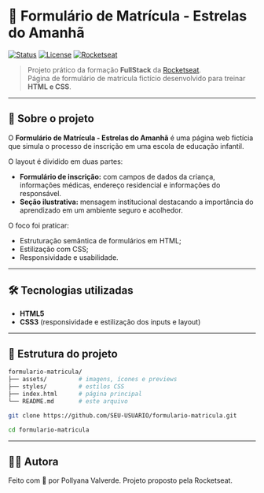 # 📝 Formulário de Matrícula - Estrelas do Amanhã

[![Status](https://img.shields.io/badge/status-finalizado-blue)]()
[![License](https://img.shields.io/badge/license-MIT-green)]()
[![Rocketseat](https://img.shields.io/badge/Rocketseat-FullStack-purple)]()

> Projeto prático da formação **FullStack** da [Rocketseat](https://www.rocketseat.com.br/).  
> Página de formulário de matrícula fictício desenvolvido para treinar **HTML e CSS**.

---

## 📄 Sobre o projeto

O **Formulário de Matrícula - Estrelas do Amanhã** é uma página web fictícia que simula o processo de inscrição em uma escola de educação infantil.  

O layout é dividido em duas partes:
- **Formulário de inscrição:** com campos de dados da criança, informações médicas, endereço residencial e informações do responsável.  
- **Seção ilustrativa:** mensagem institucional destacando a importância do aprendizado em um ambiente seguro e acolhedor.

O foco foi praticar:
- Estruturação semântica de formulários em HTML;  
- Estilização com CSS;  
- Responsividade e usabilidade.  

---

## 🛠 Tecnologias utilizadas

- **HTML5**  
- **CSS3** (responsividade e estilização dos inputs e layout)  

---

## 📂 Estrutura do projeto

```bash
formulario-matricula/
├── assets/         # imagens, ícones e previews
├── styles/         # estilos CSS
├── index.html      # página principal
└── README.md       # este arquivo
```

```bash
git clone https://github.com/SEU-USUARIO/formulario-matricula.git
```

```bash
cd formulario-matricula
```

---

## 👩‍💻 Autora

Feito com 💜 por Pollyana Valverde.
Projeto proposto pela Rocketseat.
